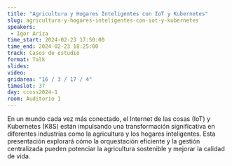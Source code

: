 ```yaml
---
title: "Agricultura y Hogares Inteligentes con IoT y Kubernetes"
slug: agricultura-y-hogares-inteligentes-con-iot-y-kubernetes
speakers:
 - Igor Ariza
time_start: 2024-02-23 17:50:00
time_end: 2024-02-23 18:25:00
track: Casos de estudio
format: Talk
slides: 
video: 
gridarea: "16 / 3 / 17 / 4"
timeslot: 37
day: ccoss2024-1
room: Auditorio 1
---
```


En un mundo cada vez más conectado, el Internet de las cosas (IoT) y Kubernetes (K8S) están impulsando una transformación significativa en diferentes industrias como la agricultura y los hogares inteligentes. Esta presentación explorará cómo la orquestación eficiente y la gestión centralizada pueden potenciar la agricultura sostenible y mejorar la calidad de vida.